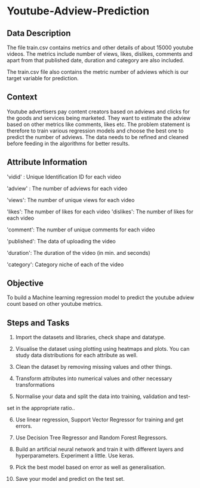# Youtube-Adview-Prediction

## Data Description
The file train.csv contains metrics and other details of about 15000 youtube videos. The metrics include number of views, likes, dislikes, comments and apart from that published date, duration and category are also included.

The train.csv file also contains the metric number of adviews which is our target variable for prediction.

## Context
Youtube advertisers pay content creators based on adviews and clicks for the goods and services being marketed. They want to estimate the adview based on other metrics like comments, likes etc. The problem statement is therefore to train various regression models and choose the best one to predict the number of adviews. The data needs to be refined and cleaned before feeding in the algorithms for better results.

## Attribute Information
'vidid' : Unique Identification ID for each video

'adview' : The number of adviews for each video

'views': The number of unique views for each video

'likes': The number of likes for each video 'dislikes': The number of likes for each video

'comment': The number of unique comments for each video

'published': The data of uploading the video

'duration': The duration of the video (in min. and seconds)

'category': Category niche of each of the video
## Objective
To build a Machine learning regression model to predict the youtube adview count based on other youtube metrics.
## Steps and Tasks
1. Import the datasets and libraries, check shape and datatype.

2. Visualise the dataset using plotting using heatmaps and plots. You can study data distributions for each attribute as well.

3. Clean the dataset by removing missing values and other things.

4. Transform attributes into numerical values and other necessary transformations

5. Normalise your data and split the data into training, validation and test-

set in the appropriate ratio..

6. Use linear regression, Support Vector Regressor for training and get errors.

7. Use Decision Tree Regressor and Random Forest Regressors.

8. Build an artificial neural network and train it with different layers and hyperparameters. Experiment a little. Use keras.

9. Pick the best model based on error as well as generalisation.

10. Save your model and predict on the test set.
